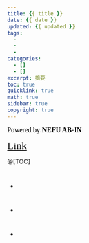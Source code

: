 ```yaml
---
title: {{ title }}
date: {{ date }}
updated: {{ updated }}
tags:
  - 
  - 
  - 
categories:
  - []
  - []
excerpt: 摘要
toc: true
quicklink: true
math: true
sidebar: true
copyright: true
---
```

<font color=#000000	size=3 face=楷体>Powered by:**NEFU AB-IN**</font>

<font color=#FFA500 size=5 face=楷体>[Link]()</font>

@[TOC]

# <font color=#6495ED size=6 ></font>

* ### <font color=#000000 size=4 face=粗体></font>

  

* ### <font color=#000000 size=4 face=粗体></font>

  

* ### <font color=#000000 size=4 face=粗体></font>

  

